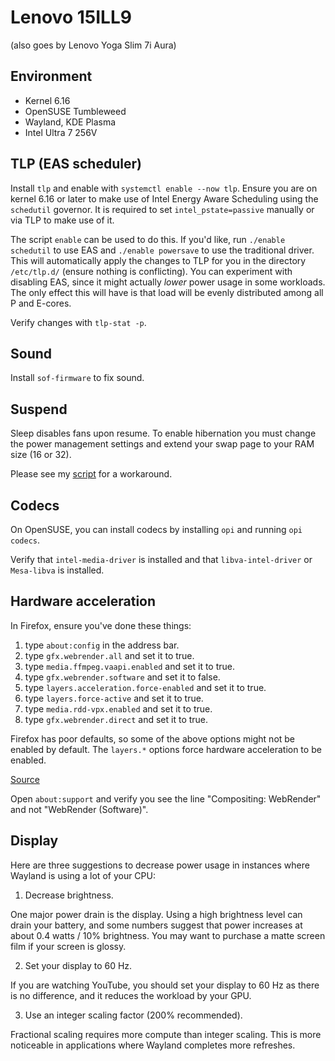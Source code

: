 # Lenovo 15ILL9 
(also goes by Lenovo Yoga Slim 7i Aura)

## Environment
* Kernel 6.16
* OpenSUSE Tumbleweed
* Wayland, KDE Plasma
* Intel Ultra 7 256V

## TLP (EAS scheduler)
Install `tlp` and enable with `systemctl enable --now tlp`. Ensure you are on kernel 6.16 or later to make use of Intel Energy Aware Scheduling using the `schedutil` governor. It is required to set `intel_pstate=passive` manually or via TLP to make use of it.

The script `enable` can be used to do this. If you'd like, run `./enable schedutil` to use EAS and `./enable powersave` to use the traditional driver. This will automatically apply the changes to TLP for you in the directory `/etc/tlp.d/` (ensure nothing is conflicting). You can experiment with disabling EAS, since it might actually *lower* power usage in some workloads. The only effect this will have is that load will be evenly distributed among all P and E-cores. 

Verify changes with `tlp-stat -p`.

## Sound
Install `sof-firmware` to fix sound.

## Suspend
Sleep disables fans upon resume. To enable hibernation you must change the power management settings and extend your swap page to your RAM size (16 or 32).

Please see my [script](https://github.com/bneils/yoga-slim-7i-aura-suspend) for a workaround.

## Codecs
On OpenSUSE, you can install codecs by installing `opi` and running `opi codecs`.

Verify that `intel-media-driver` is installed and that `libva-intel-driver` or `Mesa-libva` is installed.

## Hardware acceleration

In Firefox, ensure you've done these things:

1. type `about:config` in the address bar.
2. type `gfx.webrender.all` and set it to true.
3. type `media.ffmpeg.vaapi.enabled` and set it to true.
4. type `gfx.webrender.software` and set it to false.
5. type `layers.acceleration.force-enabled` and set it to true.
6. type `layers.force-active` and set it to true.
7. type `media.rdd-vpx.enabled` and set it to true.
8. type `gfx.webrender.direct` and set it to true.

Firefox has poor defaults, so some of the above options might not be enabled by default. The `layers.*` options force hardware acceleration to be enabled.

[Source](https://www.reddit.com/r/linux/comments/xcikym/tutorial_how_to_enable_hardware_video/)

Open `about:support` and verify you see the line "Compositing: WebRender" and not "WebRender (Software)".

## Display

Here are three suggestions to decrease power usage in instances where Wayland is using a lot of your CPU:

1. Decrease brightness.

One major power drain is the display. Using a high brightness level can drain your battery, and some numbers suggest that power increases at about 0.4 watts / 10% brightness. You may want to purchase a matte screen film if your screen is glossy.

2. Set your display to 60 Hz.

If you are watching YouTube, you should set your display to 60 Hz as there is no difference, and it reduces the workload by your GPU.

3. Use an integer scaling factor (200% recommended).

Fractional scaling requires more compute than integer scaling. This is more noticeable in applications where Wayland completes more refreshes.
